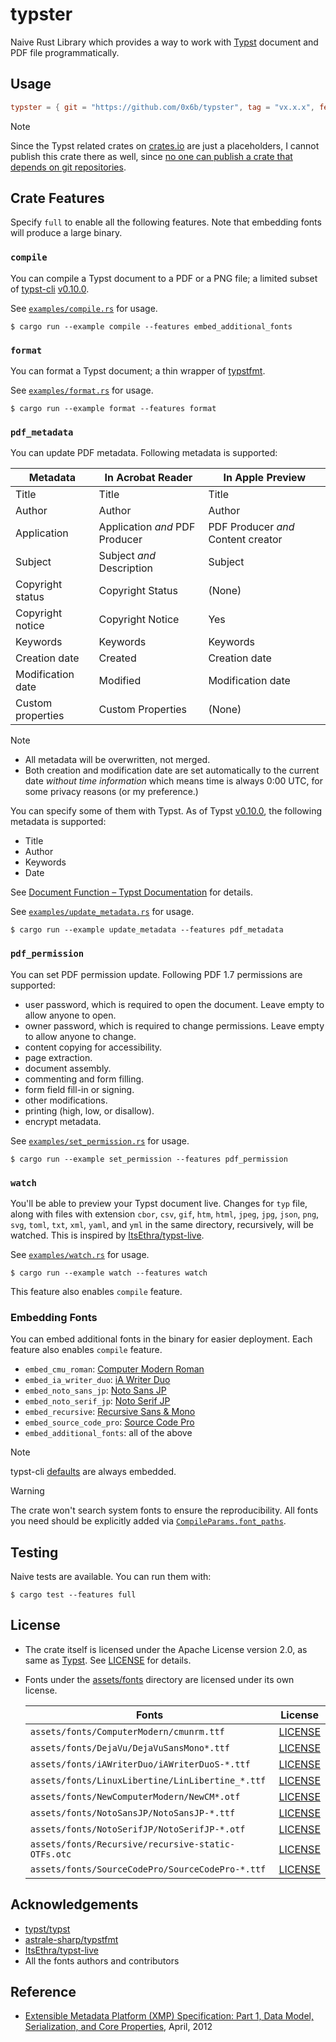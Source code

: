 # typster

Naive Rust Library which provides a way to work with [Typst](https://typst.app/) document and PDF file programmatically.

## Usage

```toml
typster = { git = "https://github.com/0x6b/typster", tag = "vx.x.x", features = ["full"] }
```

> [!Note]
> Since the Typst related crates on [crates.io](https://crates.io) are just a placeholders, I cannot publish this crate there as well, since [no one can publish a crate that depends on git repositories](https://github.com/rust-lang/cargo/issues/6738#issuecomment-472224210).

## Crate Features

Specify `full` to enable all the following features. Note that embedding fonts will produce a large binary.

### `compile`

You can compile a Typst document to a PDF or a PNG file; a limited subset of [typst-cli](https://github.com/typst/typst/tree/v0.10.0/crates/typst-cli) [v0.10.0](https://github.com/typst/typst/releases/tag/v0.10.0).

See [`examples/compile.rs`](examples/compile.rs) for usage.

```console
$ cargo run --example compile --features embed_additional_fonts
```

### `format`

You can format a Typst document; a thin wrapper of [typstfmt](https://github.com/astrale-sharp/typstfmt).

See [`examples/format.rs`](examples/format.rs) for usage.

```console
$ cargo run --example format --features format
```

### `pdf_metadata`

You can update PDF metadata. Following metadata is supported:

| Metadata          | In Acrobat Reader              | In Apple Preview                   |
|-------------------|--------------------------------|------------------------------------|
| Title             | Title                          | Title                              |
| Author            | Author                         | Author                             |
| Application       | Application _and_ PDF Producer | PDF Producer _and_ Content creator |
| Subject           | Subject _and_ Description      | Subject                            |
| Copyright status  | Copyright Status               | (None)                             |
| Copyright notice  | Copyright Notice               | Yes                                |
| Keywords          | Keywords                       | Keywords                           |
| Creation date     | Created                        | Creation date                      |
| Modification date | Modified                       | Modification date                  |
| Custom properties | Custom Properties              | (None)                             |

> [!Note]
> - All metadata will be overwritten, not merged.
> - Both creation and modification date are set automatically to the current date _without time information_ which means time is always 0:00 UTC, for some privacy reasons (or my preference.)

You can specify some of them with Typst. As of Typst [v0.10.0](https://github.com/typst/typst/releases/tag/v0.10.0), the following metadata is supported:

- Title
- Author
- Keywords
- Date

See [Document Function – Typst Documentation](https://typst.app/docs/reference/meta/document/#parameters-keywords) for details.

See [`examples/update_metadata.rs`](examples/update_metadata.rs) for usage.

```console
$ cargo run --example update_metadata --features pdf_metadata
```

### `pdf_permission`

You can set PDF permission update. Following PDF 1.7 permissions are supported:

- user password, which is required to open the document. Leave empty to allow anyone to open.
- owner password, which is required to change permissions. Leave empty to allow anyone to change.
- content copying for accessibility.
- page extraction.
- document assembly.
- commenting and form filling.
- form field fill-in or signing.
- other modifications.
- printing (high, low, or disallow).
- encrypt metadata.

See [`examples/set_permission.rs`](examples/set_permission.rs) for usage.

```console
$ cargo run --example set_permission --features pdf_permission
```

### `watch`

You'll be able to preview your Typst document live. Changes for `typ` file, along with files with extension `cbor`, `csv`, `gif`, `htm`, `html`, `jpeg`, `jpg`, `json`, `png`, `svg`, `toml`, `txt`, `xml`, `yaml`, and `yml` in the same directory, recursively, will be watched. This is inspired by [ItsEthra/typst-live](https://github.com/ItsEthra/typst-live/).

See [`examples/watch.rs`](examples/watch.rs) for usage.

```console
$ cargo run --example watch --features watch
```

This feature also enables `compile` feature.

### Embedding Fonts

You can embed additional fonts in the binary for easier deployment. Each feature also enables `compile` feature.

- `embed_cmu_roman`: [Computer Modern Roman](https://www.fontsquirrel.com/fonts/computer-modern)
- `embed_ia_writer_duo`: [iA Writer Duo](https://github.com/iaolo/iA-Fonts/)
- `embed_noto_sans_jp`: [Noto Sans JP](https://fonts.google.com/noto/specimen/Noto+Sans+JP)
- `embed_noto_serif_jp`: [Noto Serif JP](https://fonts.google.com/noto/specimen/Noto+Serif+JP)
- `embed_recursive`: [Recursive Sans & Mono](https://github.com/arrowtype/recursive/)
- `embed_source_code_pro`: [Source Code Pro](https://fonts.google.com/specimen/Source+Code+Pro)
- `embed_additional_fonts`: all of the above

> [!Note]
> typst-cli [defaults](https://github.com/typst/typst/blob/0.10/crates/typst-cli/src/fonts.rs#L126-L140) are always embedded.

> [!Warning]
> The crate won't search system fonts to ensure the reproducibility. All fonts you need should be explicitly added via [`CompileParams.font_paths`](https://github.com/0x6b/typster/blob/main/src/compile.rs#L21).

## Testing

Naive tests are available. You can run them with:

```console
$ cargo test --features full
```

## License

- The crate itself is licensed under the Apache License version 2.0, as same as [Typst](https://github.com/typst/typst/). See [LICENSE](LICENSE) for details.
- Fonts under the [assets/fonts](assets/fonts) directory are licensed under its own license.

  | Fonts                                              | License                                                                |
  |----------------------------------------------------|------------------------------------------------------------------------|
  | `assets/fonts/ComputerModern/cmunrm.ttf`           | [LICENSE](assets/fonts/ComputerModern/SIL%20Open%20Font%20License.txt) |
  | `assets/fonts/DejaVu/DejaVuSansMono*.ttf`          | [LICENSE](assets/fonts/DejaVu/LICENSE)                                 |
  | `assets/fonts/iAWriterDuo/iAWriterDuoS-*.ttf`      | [LICENSE](assets/fonts/iAWriterDuo/LICENSE.md)                         |
  | `assets/fonts/LinuxLibertine/LinLibertine_*.ttf`   | [LICENSE](assets/fonts/LinuxLibertine/LICENCE.txt)                     |
  | `assets/fonts/NewComputerModern/NewCM*.otf`        | [LICENSE](assets/fonts/NewComputerModern/GUST-FONT-LICENSE.txt)        |
  | `assets/fonts/NotoSansJP/NotoSansJP-*.ttf`         | [LICENSE](assets/fonts/NotoSansJP/OFL.txt)                             |
  | `assets/fonts/NotoSerifJP/NotoSerifJP-*.otf`       | [LICENSE](assets/fonts/NotoSerifJP/OFL.txt)                            |
  | `assets/fonts/Recursive/recursive-static-OTFs.otc` | [LICENSE](assets/fonts/Recursive/OFL.txt)                              |
  | `assets/fonts/SourceCodePro/SourceCodePro-*.ttf`   | [LICENSE](assets/fonts/SourceCodePro/OFL.txt)                          |

## Acknowledgements

- [typst/typst](https://github.com/typst/typst/)
- [astrale-sharp/typstfmt](https://github.com/astrale-sharp/typstfmt)
- [ItsEthra/typst-live](https://github.com/ItsEthra/typst-live/)
- All the fonts authors and contributors

## Reference

- [Extensible Metadata Platform (XMP) Specification: Part 1, Data Model, Serialization, and Core Properties](https://github.com/adobe/XMP-Toolkit-SDK/blob/main/docs/XMPSpecificationPart1.pdf), April, 2012
